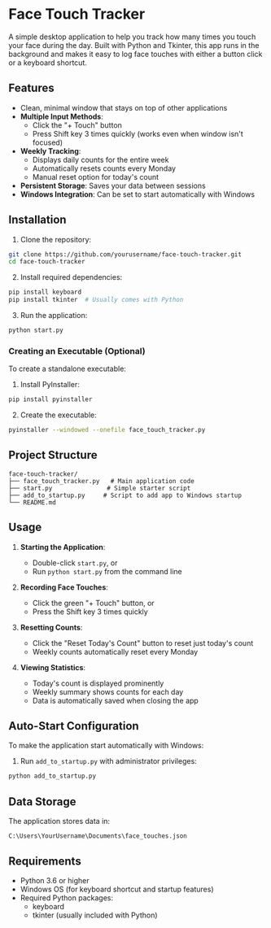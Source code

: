 # Face Touch Tracker

A simple desktop application to help you track how many times you touch your face during the day. Built with Python and Tkinter, this app runs in the background and makes it easy to log face touches with either a button click or a keyboard shortcut.

## Features

- Clean, minimal window that stays on top of other applications
- **Multiple Input Methods**:
  - Click the "+ Touch" button
  - Press Shift key 3 times quickly (works even when window isn't focused)
- **Weekly Tracking**:
  - Displays daily counts for the entire week
  - Automatically resets counts every Monday
  - Manual reset option for today's count
- **Persistent Storage**: Saves your data between sessions
- **Windows Integration**: Can be set to start automatically with Windows

## Installation

1. Clone the repository:
```bash
git clone https://github.com/yourusername/face-touch-tracker.git
cd face-touch-tracker
```

2. Install required dependencies:
```bash
pip install keyboard
pip install tkinter  # Usually comes with Python
```

3. Run the application:
```bash
python start.py
```

### Creating an Executable (Optional)

To create a standalone executable:

1. Install PyInstaller:
```bash
pip install pyinstaller
```

2. Create the executable:
```bash
pyinstaller --windowed --onefile face_touch_tracker.py
```

## Project Structure

```
face-touch-tracker/
├── face_touch_tracker.py   # Main application code
├── start.py               # Simple starter script
├── add_to_startup.py     # Script to add app to Windows startup
└── README.md
```

## Usage

1. **Starting the Application**:
   - Double-click `start.py`, or
   - Run `python start.py` from the command line

2. **Recording Face Touches**:
   - Click the green "+ Touch" button, or
   - Press the Shift key 3 times quickly

3. **Resetting Counts**:
   - Click the "Reset Today's Count" button to reset just today's count
   - Weekly counts automatically reset every Monday

4. **Viewing Statistics**:
   - Today's count is displayed prominently
   - Weekly summary shows counts for each day
   - Data is automatically saved when closing the app

## Auto-Start Configuration

To make the application start automatically with Windows:

1. Run `add_to_startup.py` with administrator privileges:
```bash
python add_to_startup.py
```

## Data Storage

The application stores data in:
```
C:\Users\YourUsername\Documents\face_touches.json
```

## Requirements

- Python 3.6 or higher
- Windows OS (for keyboard shortcut and startup features)
- Required Python packages:
  - keyboard
  - tkinter (usually included with Python)
